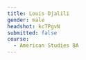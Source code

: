 ```yaml
---
title: Louis Djalili
gender: male
headshot: kc7PgvN
submitted: false
course: 
  - American Studies BA
---
```

